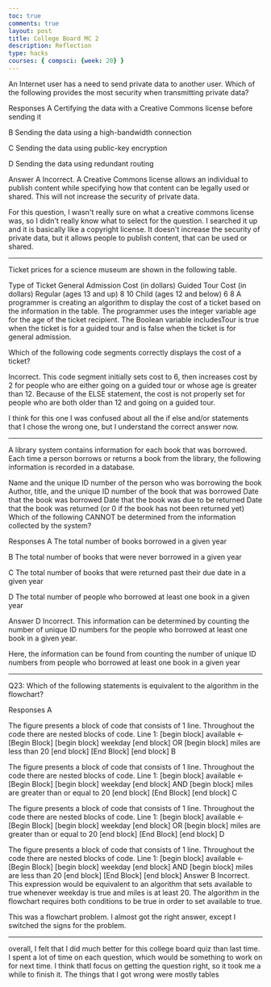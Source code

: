 ```yaml
---
toc: true
comments: true
layout: post
title: College Board MC 2
description: Reflection
type: hacks
courses: { compsci: {week: 20} }
---
```


An Internet user has a need to send private data to another user. Which of the following provides the most security when transmitting private data?

Responses
A
Certifying the data with a Creative Commons license before sending it

B
Sending the data using a high-bandwidth connection

C
Sending the data using public-key encryption

D
Sending the data using redundant routing

Answer A
Incorrect. A Creative Commons license allows an individual to publish content while specifying how that content can be legally used or shared. This will not increase the security of private data.

For this question, I wasn't really sure on what a creative commons license was, so I didn't really know what to select for the question. I searched it up and it is basically like a copyright license. It doesn't increase the security of private data, but it allows people to publish content, that can be used or shared. 
____________________________________________
Ticket prices for a science museum are shown in the following table.

Type of Ticket	General Admission Cost
(in dollars)	Guided Tour Cost
(in dollars)
Regular (ages 13 and up)	8	10
Child (ages 12 and below)	6	8
A programmer is creating an algorithm to display the cost of a ticket based on the information in the table. The programmer uses the integer variable age for the age of the ticket recipient. The Boolean variable includesTour is true when the ticket is for a guided tour and is false when the ticket is for general admission.

Which of the following code segments correctly displays the cost of a ticket?

Incorrect. This code segment initially sets cost to 6, then increases cost by 2 for people who are either going on a guided tour or whose age is greater than 12. Because of the ELSE statement, the cost is not properly set for people who are both older than 12 and going on a guided tour.

I think for this one I was confused about all the if else and/or statements that I chose the wrong one, but I understand the correct answer now. 
____________________________________________
A library system contains information for each book that was borrowed. Each time a person borrows or returns a book from the library, the following information is recorded in a database.

Name and the unique ID number of the person who was borrowing the book
Author, title, and the unique ID number of the book that was borrowed
Date that the book was borrowed
Date that the book was due to be returned
Date that the book was returned (or 0 if the book has not been returned yet)
Which of the following CANNOT be determined from the information collected by the system?

Responses
A
The total number of books borrowed in a given year

B
The total number of books that were never borrowed in a given year

C
The total number of books that were returned past their due date in a given year

D
The total number of people who borrowed at least one book in a given year

Answer D
Incorrect. This information can be determined by counting the number of unique ID numbers for the people who borrowed at least one book in a given year.

Here, the information can be found from counting the number of unique ID numbers from people who borrowed at least one book in a given year
______________________________________________

Q23:
Which of the following statements is equivalent to the algorithm in the flowchart?

Responses
A

The figure presents a block of code that consists of 1 line. Throughout the code there are nested blocks of code. Line 1: [begin block] available ← [Begin Block] [begin block] weekday [end block] OR [begin block] miles are less than 20 [end block] [End Block] [end block]
B

The figure presents a block of code that consists of 1 line. Throughout the code there are nested blocks of code. Line 1: [begin block] available ← [Begin Block] [begin block] weekday [end block] AND [begin block] miles are greater than or equal to 20 [end block] [End Block] [end block]
C

The figure presents a block of code that consists of 1 line. Throughout the code there are nested blocks of code. Line 1: [begin block] available ← [Begin Block] [begin block] weekday [end block] OR [begin block] miles are greater than or equal to 20 [end block] [End Block] [end block]
D

The figure presents a block of code that consists of 1 line. Throughout the code there are nested blocks of code. Line 1: [begin block] available ← [Begin Block] [begin block] weekday [end block] AND [begin block] miles are less than 20 [end block] [End Block] [end block] 
Answer B
Incorrect. This expression would be equivalent to an algorithm that sets available to true whenever weekday is true and miles is at least 20. The algorithm in the flowchart requires both conditions to be true in order to set available to true.

This was a flowchart problem. I almost got the right answer, except I switched the signs for the problem.

____________________________________

overall, I felt that I did much better for this college board quiz than last time. I spent a lot of time on each question, which would be something to work on for next time. I think thatI focus on getting the question right, so it took me a while to finish it. The things that I got wrong were mostly tables